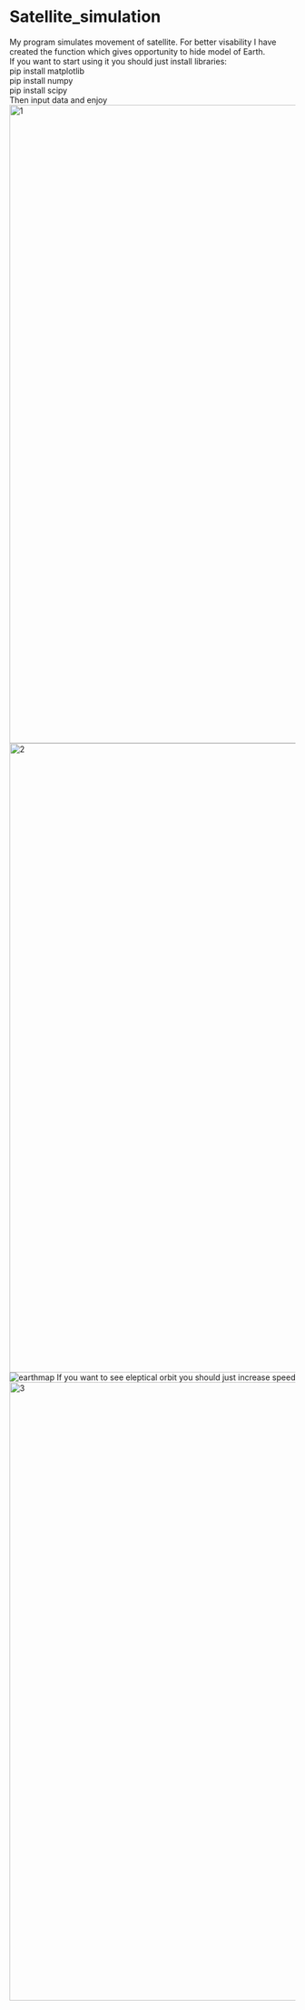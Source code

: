 # Satellite_simulation
My program simulates movement of satellite. For better visability I have created the function which gives opportunity to hide model of Earth.  
If you want to start using it you should just install libraries:  
pip install matplotlib  
pip install numpy  
pip install scipy  
Then input data and enjoy  
<img width="1122" alt="1" src="https://user-images.githubusercontent.com/79036529/207688178-73f58abf-01ab-4352-8870-0c974b22a67e.png">
<img width="1106" alt="2" src="https://user-images.githubusercontent.com/79036529/207688226-7fc88ddc-5e3e-4d94-8496-88f48d2930c8.png">
![earthmap](https://user-images.githubusercontent.com/79036529/207688267-7dcb79ca-76da-4b6f-9292-bff342d7808e.jpg)
If you want to see eleptical orbit you should just increase speed  
<img width="1087" alt="3" src="https://user-images.githubusercontent.com/79036529/207692305-5f6d9e40-4d29-48cb-a0a4-1fb16880677d.png">
